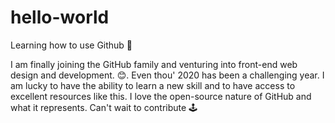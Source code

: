 # hello-world
Learning how to use Github 💛

I am finally joining the GitHub family and venturing into front-end web design and development. 😊. Even thou' 2020 has been a challenging year. I am lucky to have the ability to learn a new skill and to have access to excellent resources like this. I love the open-source nature of GitHub and what it represents. Can't wait to contribute 🕹
